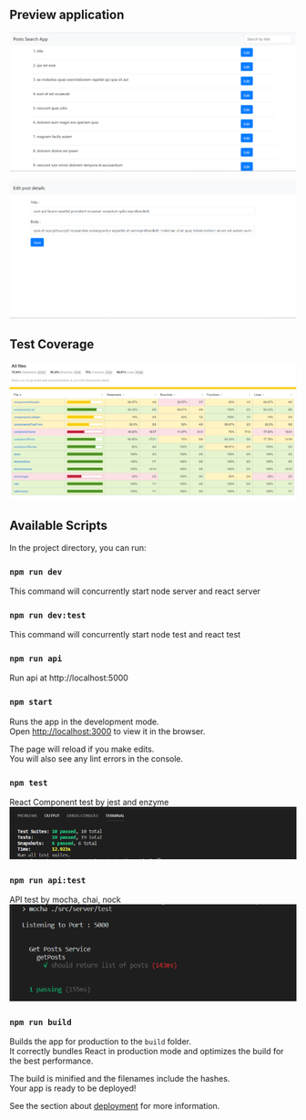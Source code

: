 ## Preview application
![Alt text](preview.png?raw=true "Application Review")

![Alt text](preview_1.png?raw=true "Application Review")

## Test Coverage 
![Alt text](coverage.png?raw=true "Test Coverage Report")

## Available Scripts

In the project directory, you can run:

### `npm run dev`

This command will concurrently start node server and react server

### `npm run dev:test`

This command will concurrently start node test and react test

### `npm run api`

Run api at http://localhost:5000

### `npm start`

Runs the app in the development mode.<br />
Open [http://localhost:3000](http://localhost:3000) to view it in the browser.

The page will reload if you make edits.<br />
You will also see any lint errors in the console.

### `npm test`

React Component test by jest and enzyme 
![Alt text](testpreview.png?raw=true "React Component test")

### `npm run api:test`
API test by mocha, chai, nock 
![Alt text](testpreview_1.png?raw=true "API test")

### `npm run build`

Builds the app for production to the `build` folder.<br />
It correctly bundles React in production mode and optimizes the build for the best performance.

The build is minified and the filenames include the hashes.<br />
Your app is ready to be deployed!

See the section about [deployment](https://facebook.github.io/create-react-app/docs/deployment) for more information.
